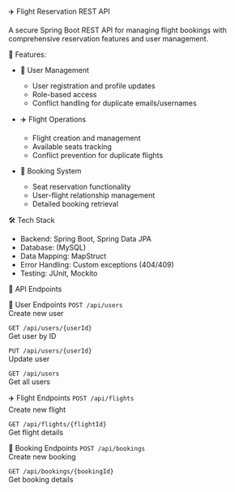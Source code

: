 ✈️ Flight Reservation REST API

A secure Spring Boot REST API for managing flight bookings with comprehensive reservation features and user management.

 🌟 Features:
 
- 🔐 User Management
  - User registration and profile updates
  - Role-based access 
  - Conflict handling for duplicate emails/usernames

- ✈️ Flight Operations
  - Flight creation and management
  - Available seats tracking
  - Conflict prevention for duplicate flights

- 📅 Booking System
  - Seat reservation functionality
  - User-flight relationship management
  - Detailed booking retrieval

 🛠️ Tech Stack

- Backend: Spring Boot, Spring Data JPA
- Database: (MySQL)
- Data Mapping: MapStruct
- Error Handling: Custom exceptions (404/409)
- Testing: JUnit, Mockito 
  
 📡 API Endpoints

 👥 User Endpoints
`POST /api/users`  
Create new user  

`GET /api/users/{userId}`  
Get user by ID  

`PUT /api/users/{userId}`  
Update user  

`GET /api/users`  
Get all users  

 ✈️ Flight Endpoints
`POST /api/flights`  
Create new flight  

`GET /api/flights/{flightId}`  
Get flight details  

 📅 Booking Endpoints
`POST /api/bookings`  
Create new booking  

`GET /api/bookings/{bookingId}`  
Get booking details  
